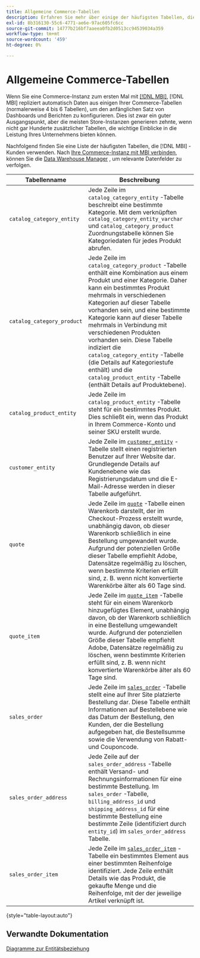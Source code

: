 ```yaml
---
title: Allgemeine Commerce-Tabellen
description: Erfahren Sie mehr über einige der häufigsten Tabellen, die [!DNL MBI] -Kunden verwenden.
exl-id: 8b316130-55c6-4771-ae6e-97ac605fc6cc
source-git-commit: 14777b216bf7aaeea0fb2d0513cc94539034a359
workflow-type: tm+mt
source-wordcount: '459'
ht-degree: 0%

---
```


# Allgemeine Commerce-Tabellen

Wenn Sie eine Commerce-Instanz zum ersten Mal mit [[!DNL MBI]](../importing-data/integrations/magento.md), [!DNL MBI] repliziert automatisch Daten aus einigen Ihrer Commerce-Tabellen (normalerweise 4 bis 6 Tabellen), um den anfänglichen Satz von Dashboards und Berichten zu konfigurieren. Dies ist zwar ein guter Ausgangspunkt, aber die meisten Store-Instanzen generieren zehnte, wenn nicht gar Hunderte zusätzlicher Tabellen, die wichtige Einblicke in die Leistung Ihres Unternehmens bieten können.

Nachfolgend finden Sie eine Liste der häufigsten Tabellen, die [!DNL MBI] -Kunden verwenden. Nach [Ihre Commerce-Instanz mit MBI verbinden](../../data-analyst/importing-data/integrations/magento.md), können Sie die [Data Warehouse Manager](../../data-analyst/data-warehouse-mgr/tour-dwm.md) , um relevante Datenfelder zu verfolgen.

| Tabellenname | Beschreibung |
|---|---|
| `catalog_category_entity` | Jede Zeile im `catalog_category_entity` -Tabelle beschreibt eine bestimmte Kategorie. Mit dem verknüpften `catalog_category_entity_varchar` und `catalog_category_product` Zuordnungstabelle können Sie Kategoriedaten für jedes Produkt abrufen. |
| `catalog_category_product` | Jede Zeile im `catalog_category_product` -Tabelle enthält eine Kombination aus einem Produkt und einer Kategorie. Daher kann ein bestimmtes Produkt mehrmals in verschiedenen Kategorien auf dieser Tabelle vorhanden sein, und eine bestimmte Kategorie kann auf dieser Tabelle mehrmals in Verbindung mit verschiedenen Produkten vorhanden sein. Diese Tabelle indiziert die `catalog_category_entity` -Tabelle (die Details auf Kategoriestufe enthält) und die `catalog_product_entity` -Tabelle (enthält Details auf Produktebene). |
| `catalog_product_entity` | Jede Zeile im `catalog_product_entity` -Tabelle steht für ein bestimmtes Produkt. Dies schließt ein, wenn das Produkt in Ihrem Commerce-Konto und seiner SKU erstellt wurde. |
| `customer_entity` | Jede Zeile im [`customer_entity`](../data-warehouse-mgr/cust-ent-table.md) -Tabelle stellt einen registrierten Benutzer auf Ihrer Website dar. Grundlegende Details auf Kundenebene wie das Registrierungsdatum und die E-Mail-Adresse werden in dieser Tabelle aufgeführt. |
| `quote` | Jede Zeile im [`quote`](../data-warehouse-mgr/sales-flat-quote-table.md) -Tabelle einen Warenkorb darstellt, der im Checkout-Prozess erstellt wurde, unabhängig davon, ob dieser Warenkorb schließlich in eine Bestellung umgewandelt wurde. Aufgrund der potenziellen Größe dieser Tabelle empfiehlt Adobe, Datensätze regelmäßig zu löschen, wenn bestimmte Kriterien erfüllt sind, z. B. wenn nicht konvertierte Warenkörbe älter als 60 Tage sind. |
| `quote_item` | Jede Zeile im [`quote_item`](../data-warehouse-mgr/sales-flat-quote-item-table.md) -Tabelle steht für ein einem Warenkorb hinzugefügtes Element, unabhängig davon, ob der Warenkorb schließlich in eine Bestellung umgewandelt wurde. Aufgrund der potenziellen Größe dieser Tabelle empfiehlt Adobe, Datensätze regelmäßig zu löschen, wenn bestimmte Kriterien erfüllt sind, z. B. wenn nicht konvertierte Warenkörbe älter als 60 Tage sind. |
| `sales_order` | Jede Zeile im [`sales_order`](../data-warehouse-mgr/sales-flat-order-table.md) -Tabelle stellt eine auf Ihrer Site platzierte Bestellung dar. Diese Tabelle enthält Informationen auf Bestellebene wie das Datum der Bestellung, den Kunden, der die Bestellung aufgegeben hat, die Bestellsumme sowie die Verwendung von Rabatt- und Couponcode. |
| `sales_order_address` | Jede Zeile auf der `sales_order_address` -Tabelle enthält Versand- und Rechnungsinformationen für eine bestimmte Bestellung. Im `sales_order` -Tabelle, `billing_address_id` und `shipping_address_id` für eine bestimmte Bestellung eine bestimmte Zeile (identifiziert durch `entity_id`) im `sales_order_address` Tabelle. |
| `sales_order_item` | Jede Zeile im [`sales_order_item`](../data-warehouse-mgr/sales-flat-quote-item-table.md) -Tabelle ein bestimmtes Element aus einer bestimmten Reihenfolge identifiziert. Jede Zeile enthält Details wie das Produkt, die gekaufte Menge und die Reihenfolge, mit der der jeweilige Artikel verknüpft ist. |

{style="table-layout:auto"}

## Verwandte Dokumentation

[Diagramme zur Entitätsbeziehung](../data-warehouse-mgr/entity-rel-diag.md)
